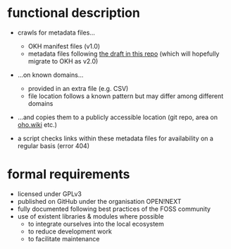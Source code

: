 # functional description

- crawls for metadata files…
  - OKH manifest files (v1.0)
  - metadata files following [the draft in this repo](OSH_metadata.md) (which will hopefully migrate to OKH as v2.0)
- …on known domains…
  - provided in an extra file (e.g. CSV)
  - file location follows a known pattern but may differ among different domains
- …and copies them to a publicly accessible location (git repo, area on [oho.wiki](en.oho.wiki) etc.)

- a script checks links within these metadata files for availability on a regular basis (error 404)

# formal requirements

- licensed under GPLv3
- published on GitHub under the organisation OPEN!NEXT
- fully documented following best practices of the FOSS community
- use of existent libraries & modules where possible
  - to integrate ourselves into the local ecosystem
  - to reduce development work
  - to facilitate maintenance